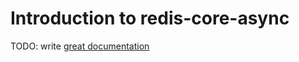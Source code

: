# Introduction to redis-core-async

TODO: write [great documentation](http://jacobian.org/writing/what-to-write/)
